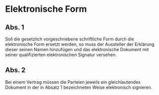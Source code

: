 # Elektronische Form



## Abs. 1

 Soll die gesetzlich vorgeschriebene schriftliche Form durch die elektronische Form ersetzt werden, so muss der Aussteller der Erklärung dieser seinen Namen hinzufügen und das elektronische Dokument mit seiner qualifizierten elektronischen Signatur versehen.

## Abs. 2

 Bei einem Vertrag müssen die Parteien jeweils ein gleichlautendes Dokument in der in Absatz 1 bezeichneten Weise elektronisch signieren. 

